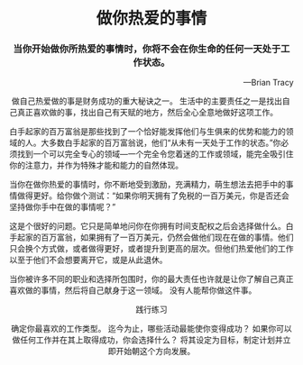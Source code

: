 <h1 align="center">做你热爱的事情</h1>
<h3 align="center">当你开始做你所热爱的事情时，你将不会在你生命的任何一天处于工作状态。</h3>
<p align=right>—Brian Tracy</p>
​	做自己热爱做的事是财务成功的重大秘诀之一。 生活中的主要责任之一是找出自己真正喜欢做的事，找出自己有天赋的地方，然后全心全意地做好这项工作。

​	白手起家的百万富翁是那些找到了一个恰好能发挥他们与生俱来的优势和能力的领域的人。大多数白手起家的百万富翁说，他们“从未有一天处于工作的状态。”你必须找到一个可以完全专心的领域—一个完全令您着迷的工作或领域，能完全吸引住你的注意力，并作为特殊才能和能力的自然体现。

​	当你在做你热爱的事情时，你不断地受到激励，充满精力，萌生想法去把手中的事情做得更好。给你做个测试：“如果你明天拥有了免税的一百万美元，你是否还会坚持做你手中在做的事情呢？”

​	这是个很好的问题。它只是简单地问你在你拥有时间支配权之后会选择做什么。白手起家的百万富翁，如果拥有了一百万美元，仍然会做他们现在在做的事情。他们只会换个方式做，或者做得更好，或者提升到更高的层次。但他们热爱他们的工作以至于他们不会想要离开它，或是从此退休。

​	当你被许多不同的职业和选择所包围时，你的最大责任也许就是让你了解自己真正喜欢做的事情，然后将自己献身于这一领域。 没有人能帮你做这件事。	

<p align="center">践行练习</p>
<p align="center">确定你最喜欢的工作类型。 迄今为止，哪些活动最能使你变得成功？ 如果你可以做任何工作并在其上取得成功，你会选择什么？ 将其设定为目标，制定计划并立即开始朝这个方向发展。</p>

